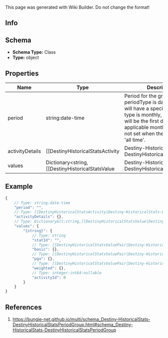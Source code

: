 <span class="wiki-builder">This page was generated with Wiki Builder. Do not change the format!</span>

## Info

## Schema
* **Schema Type:** Class
* **Type:** object

## Properties
Name | Type | Description
---- | ---- | -----------
period | string:date-time | Period for the group. If the stat periodType is day, then this will have a specific day. If the type is monthly, then this value will be the first day of the applicable month. This value is not set when the periodType is 'all time'.
activityDetails | [[DestinyHistoricalStatsActivity|Destiny-HistoricalStats-DestinyHistoricalStatsActivity]] | If the period group is for a specific activity, this property will be set.
values | Dictionary&lt;string,[[DestinyHistoricalStatsValue|Destiny-HistoricalStats-DestinyHistoricalStatsValue]]&gt; | Collection of stats for the period.

## Example
```javascript
{
    // Type: string:date-time
    "period": "",
    // Type: [[DestinyHistoricalStatsActivity|Destiny-HistoricalStats-DestinyHistoricalStatsActivity]]
    "activityDetails": {},
    // Type: Dictionary&lt;string,[[DestinyHistoricalStatsValue|Destiny-HistoricalStats-DestinyHistoricalStatsValue]]&gt;
    "values": {
        "{string}": {
            // Type: string
            "statId": "",
            // Type: [[DestinyHistoricalStatsValuePair|Destiny-HistoricalStats-DestinyHistoricalStatsValuePair]]
            "basic": {},
            // Type: [[DestinyHistoricalStatsValuePair|Destiny-HistoricalStats-DestinyHistoricalStatsValuePair]]
            "pga": {},
            // Type: [[DestinyHistoricalStatsValuePair|Destiny-HistoricalStats-DestinyHistoricalStatsValuePair]]
            "weighted": {},
            // Type: integer:int64:nullable
            "activityId": 0
        }
    }
}

```

## References
1. https://bungie-net.github.io/multi/schema_Destiny-HistoricalStats-DestinyHistoricalStatsPeriodGroup.html#schema_Destiny-HistoricalStats-DestinyHistoricalStatsPeriodGroup
